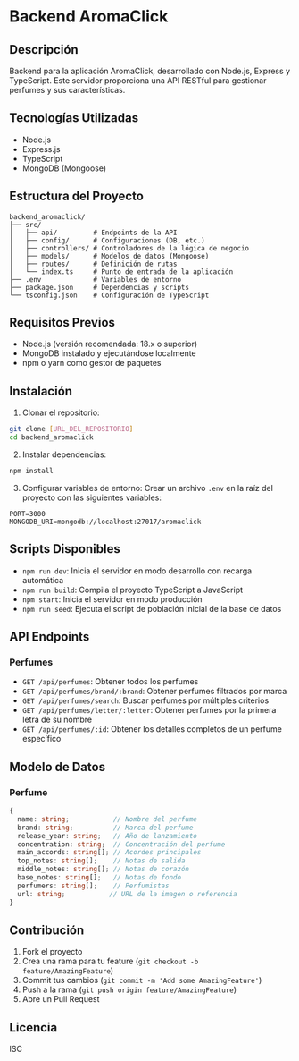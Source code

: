 # Backend AromaClick

## Descripción
Backend para la aplicación AromaClick, desarrollado con Node.js, Express y TypeScript. Este servidor proporciona una API RESTful para gestionar perfumes y sus características.

## Tecnologías Utilizadas
- Node.js
- Express.js
- TypeScript
- MongoDB (Mongoose)

## Estructura del Proyecto
```
backend_aromaclick/
├── src/
│   ├── api/         # Endpoints de la API
│   ├── config/      # Configuraciones (DB, etc.)
│   ├── controllers/ # Controladores de la lógica de negocio
│   ├── models/      # Modelos de datos (Mongoose)
│   ├── routes/      # Definición de rutas
│   └── index.ts     # Punto de entrada de la aplicación
├── .env             # Variables de entorno
├── package.json     # Dependencias y scripts
└── tsconfig.json    # Configuración de TypeScript
```

## Requisitos Previos
- Node.js (versión recomendada: 18.x o superior)
- MongoDB instalado y ejecutándose localmente
- npm o yarn como gestor de paquetes

## Instalación

1. Clonar el repositorio:
```bash
git clone [URL_DEL_REPOSITORIO]
cd backend_aromaclick
```

2. Instalar dependencias:
```bash
npm install
```

3. Configurar variables de entorno:
Crear un archivo `.env` en la raíz del proyecto con las siguientes variables:
```
PORT=3000
MONGODB_URI=mongodb://localhost:27017/aromaclick
```

## Scripts Disponibles

- `npm run dev`: Inicia el servidor en modo desarrollo con recarga automática
- `npm run build`: Compila el proyecto TypeScript a JavaScript
- `npm start`: Inicia el servidor en modo producción
- `npm run seed`: Ejecuta el script de población inicial de la base de datos

## API Endpoints

### Perfumes
- `GET /api/perfumes`: Obtener todos los perfumes
- `GET /api/perfumes/brand/:brand`: Obtener perfumes filtrados por marca
- `GET /api/perfumes/search`: Buscar perfumes por múltiples criterios
- `GET /api/perfumes/letter/:letter`: Obtener perfumes por la primera letra de su nombre
- `GET /api/perfumes/:id`: Obtener los detalles completos de un perfume específico

## Modelo de Datos

### Perfume
```typescript
{
  name: string;           // Nombre del perfume
  brand: string;          // Marca del perfume
  release_year: string;   // Año de lanzamiento
  concentration: string;  // Concentración del perfume
  main_accords: string[]; // Acordes principales
  top_notes: string[];    // Notas de salida
  middle_notes: string[]; // Notas de corazón
  base_notes: string[];   // Notas de fondo
  perfumers: string[];    // Perfumistas
  url: string;           // URL de la imagen o referencia
}
```

## Contribución
1. Fork el proyecto
2. Crea una rama para tu feature (`git checkout -b feature/AmazingFeature`)
3. Commit tus cambios (`git commit -m 'Add some AmazingFeature'`)
4. Push a la rama (`git push origin feature/AmazingFeature`)
5. Abre un Pull Request

## Licencia
ISC